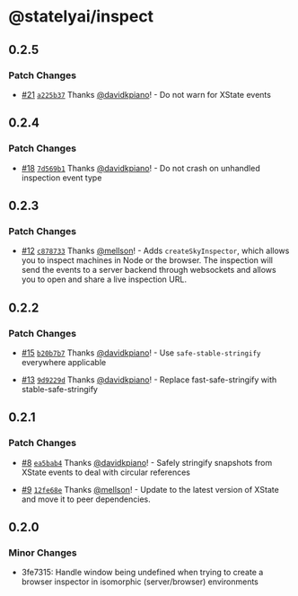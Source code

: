 # @statelyai/inspect

## 0.2.5

### Patch Changes

- [#21](https://github.com/statelyai/inspect/pull/21) [`a225b37`](https://github.com/statelyai/inspect/commit/a225b37c7e466091528bcf275b57488f144b1f47) Thanks [@davidkpiano](https://github.com/davidkpiano)! - Do not warn for XState events

## 0.2.4

### Patch Changes

- [#18](https://github.com/statelyai/inspect/pull/18) [`7d569b1`](https://github.com/statelyai/inspect/commit/7d569b111207d2f9999f2cfa9e270b0c93dc9b9c) Thanks [@davidkpiano](https://github.com/davidkpiano)! - Do not crash on unhandled inspection event type

## 0.2.3

### Patch Changes

- [#12](https://github.com/statelyai/inspect/pull/12) [`c878733`](https://github.com/statelyai/inspect/commit/c8787338e100f45649b14eae49f3eddacefd7df9) Thanks [@mellson](https://github.com/mellson)! - Adds `createSkyInspector`, which allows you to inspect machines in Node or the browser. The inspection will send the events to a server backend through websockets and allows you to open and share a live inspection URL.

## 0.2.2

### Patch Changes

- [#15](https://github.com/statelyai/inspect/pull/15) [`b20b7b7`](https://github.com/statelyai/inspect/commit/b20b7b71722f4f3a68ee17cfad471d89bc1f0e2e) Thanks [@davidkpiano](https://github.com/davidkpiano)! - Use `safe-stable-stringify` everywhere applicable

- [#13](https://github.com/statelyai/inspect/pull/13) [`9d9229d`](https://github.com/statelyai/inspect/commit/9d9229dcd6a83a8d32d65c4f9eca084e7f5b66b0) Thanks [@davidkpiano](https://github.com/davidkpiano)! - Replace fast-safe-stringify with stable-safe-stringify

## 0.2.1

### Patch Changes

- [#8](https://github.com/statelyai/inspect/pull/8) [`ea5bab4`](https://github.com/statelyai/inspect/commit/ea5bab45c581cb8bf76af0c610258bf1c4250466) Thanks [@davidkpiano](https://github.com/davidkpiano)! - Safely stringify snapshots from XState events to deal with circular references

- [#9](https://github.com/statelyai/inspect/pull/9) [`12fe68e`](https://github.com/statelyai/inspect/commit/12fe68efd528d63999e157c4711e6b108e650808) Thanks [@mellson](https://github.com/mellson)! - Update to the latest version of XState and move it to peer dependencies.

## 0.2.0

### Minor Changes

- 3fe7315: Handle window being undefined when trying to create a browser inspector in isomorphic (server/browser) environments
